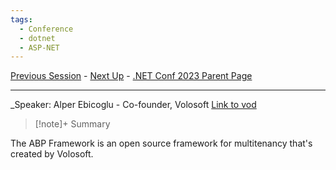 ```yaml
---
tags:
  - Conference
  - dotnet
  - ASP-NET
---
```

[Previous Session](Spatial%20Data%20with%20Entity%20Framework%20Core%20and%20.NET%20MAUI.md) - [Next Up](Building%20beautiful%20Blazor%20apps%20with%20Tailwind%20CSS.md) - [.NET Conf 2023 Parent Page](README.md)

---
_Speaker: Alper Ebicoglu - Co-founder, Volosoft
[Link to vod](https://www.youtube.com/watch?v=3uWeyEbV4c4)

>[!note]+ Summary

The ABP Framework is an open source framework for multitenancy that's created by Volosoft. 